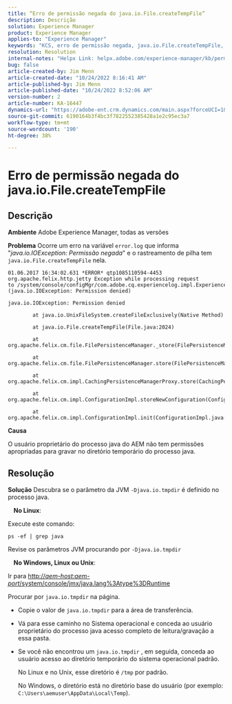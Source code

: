```yaml
---
title: “Erro de permissão negada do java.io.File.createTempFile”
description: Descrição
solution: Experience Manager
product: Experience Manager
applies-to: "Experience Manager"
keywords: "KCS, erro de permissão negada, java.io.File.createTempFile, solução de problemas, Adobe Experience Manager"
resolution: Resolution
internal-notes: "Helpx Link: helpx.adobe.com/experience-manager/kb/permission_denied_error_from_java_io_file.html"
bug: false
article-created-by: Jim Menn
article-created-date: "10/24/2022 8:16:41 AM"
article-published-by: Jim Menn
article-published-date: "10/24/2022 8:52:06 AM"
version-number: 2
article-number: KA-16447
dynamics-url: "https://adobe-ent.crm.dynamics.com/main.aspx?forceUCI=1&pagetype=entityrecord&etn=knowledgearticle&id=6bab172c-7453-ed11-bba2-6045bd0065f9"
source-git-commit: 6190164b3f4bc3f7822552385428a1e2c95ec3a7
workflow-type: tm+mt
source-wordcount: '190'
ht-degree: 38%

---
```


# Erro de permissão negada do java.io.File.createTempFile

## Descrição


<b>Ambiente</b>
Adobe Experience Manager, todas as versões

<b>Problema</b>
Ocorre um erro na variável `error.log` que informa &quot;*java.io.IOException: Permissão negada*&quot; e o rastreamento de pilha tem `java.io.File.createTempFile` nela.


```
01.06.2017 16:34:02.631 *ERROR* qtp1085110594-4453 org.apache.felix.http.jetty Exception while processing request to /system/console/configMgr/com.adobe.cq.experiencelog.impl.ExperienceLogConfigServlet (java.io.IOException: Permission denied)

java.io.IOException: Permission denied

        at java.io.UnixFileSystem.createFileExclusively(Native Method)

        at java.io.File.createTempFile(File.java:2024)

        at org.apache.felix.cm.file.FilePersistenceManager._store(FilePersistenceManager.java:699)

        at org.apache.felix.cm.file.FilePersistenceManager.store(FilePersistenceManager.java:660)

        at org.apache.felix.cm.impl.CachingPersistenceManagerProxy.store(CachingPersistenceManagerProxy.java:242)

        at org.apache.felix.cm.impl.ConfigurationImpl.storeNewConfiguration(ConfigurationImpl.java:462)

        at org.apache.felix.cm.impl.ConfigurationImpl.init(ConfigurationImpl.java:183)
```


<b>Causa</b>

O usuário proprietário do processo java do AEM não tem permissões apropriadas para gravar no diretório temporário do processo java.




## Resolução


<b>Solução</b>
Descubra se o parâmetro da JVM `-Djava.io.tmpdir` é definido no processo java.

<b>    No Linux</b>:

Execute este comando:


```
ps -ef | grep java
```


Revise os parâmetros JVM procurando por `-Djava.io.tmpdir`

<b>    No Windows, Linux ou Unix</b>:

Ir para [http://*aem-host:aem-port*/system/console/jmx/java.lang%3Atype%3DRuntime](http://aem-host:aem-port/system/console/jmx/java.lang%3Atype%3DRuntime)

Procurar por `java.io.tmpdir` na página.

- Copie o valor de `java.io.tmpdir` para a área de transferência.
- Vá para esse caminho no Sistema operacional e conceda ao usuário proprietário do processo java acesso completo de leitura/gravação a essa pasta.
- Se você não encontrou um `java.io.tmpdir` , em seguida, conceda ao usuário acesso ao diretório temporário do sistema operacional padrão.

   No Linux e no Unix, esse diretório é `/tmp` por padrão.

   No Windows, o diretório está no diretório base do usuário (por exemplo: `C:\Users\aemuser\AppData\Local\Temp`).

